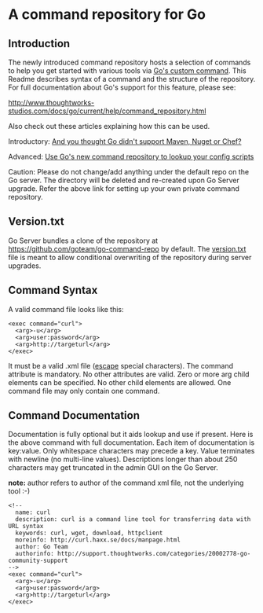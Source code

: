 A command repository for Go
===========================

Introduction
------------
The newly introduced command repository hosts a selection of commands to help you get started
with various tools via [Go's custom command](http://support.thoughtworks.com/entries/22873043-go-s-custom-command).
This Readme describes syntax of a command and the structure of the repository.
For full documentation about Go's support for this feature, please see:

<http://www.thoughtworks-studios.com/docs/go/current/help/command_repository.html>

Also check out these articles explaining how this can be used.

Introductory: [And you thought Go didn't support Maven, Nuget or Chef?](http://www.thoughtworks-studios.com/blog/and-you-thought-go-did-not-support-maven-nuget-chef)

Advanced: [Use Go's new command repository to lookup your config scripts](http://www.thoughtworks-studios.com/blog/use-gos-new-command-repository-lookup-your-config-scripts)

Caution: Please do not change/add anything under the default repo on the Go server.
The directory will be deleted and re-created upon Go Server upgrade. Refer the above
link for setting up your own private command repository.

Version.txt
-----------
Go Server bundles a clone of the repository at <https://github.com/goteam/go-command-repo> by
default. The [version.txt](https://github.com/goteam/go-command-repo/blob/master/version.txt) file is meant to allow conditional overwriting of the repository during
server upgrades.

Command Syntax
--------------
A valid command file looks like this:

    <exec command="curl">
      <arg>-u</arg>
      <arg>user:password</arg>
      <arg>http://targeturl</arg>
    </exec>

It must be a valid .xml file ([escape](http://en.wikipedia.org/wiki/List_of_XML_and_HTML_character_entity_references#Predefined_entities_in_XML) special characters). The command attribute is mandatory. No other attributes are valid. Zero or more
arg child elements can be specified. No other child elements are allowed. One command file may only
contain one command.

Command Documentation
---------------------
Documentation is fully optional but it aids lookup and use if present. Here is the above command with
full documentation. Each item of documentation is key:value. Only whitespace characters may
precede a key. Value terminates with newline (no multi-line values). Descriptions longer than about 250
characters may get truncated in the admin GUI on the Go Server.

**note:** author refers to author of the command xml file, not the underlying tool :-)

    <!--
      name: curl
      description: curl is a command line tool for transferring data with URL syntax
      keywords: curl, wget, download, httpclient
      moreinfo: http://curl.haxx.se/docs/manpage.html
      author: Go Team
      authorinfo: http://support.thoughtworks.com/categories/20002778-go-community-support
    -->
    <exec command="curl">
      <arg>-u</arg>
      <arg>user:password</arg>
      <arg>http://targeturl</arg>
    </exec>
